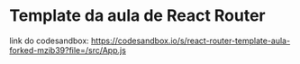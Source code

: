 # Template da aula de React Router

link do codesandbox: https://codesandbox.io/s/react-router-template-aula-forked-mzib39?file=/src/App.js
